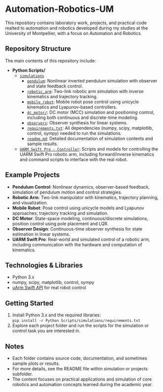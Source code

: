 # Automation-Robotics-UM

This repository contains laboratory work, projects, and practical code realted to automation and robotics developed during my studies at the University of Montpellier, with a focus on Automation and Robotics.

## Repository Structure

The main contents of this repository include:

- **Python Scripts/**
  - [`simulations`](Python%20Scripts/simulations)
    - [`pendulum`](Python%20Scripts/simulations/pendulum): Nonlinear inverted pendulum simulation with observer and state feedback control.
    - [`robotic_arm`](Python%20Scripts/simulations/robotic_arm): Two-link robotic arm simulation with inverse kinematics and trajectory tracking.
    - [`mobile_robot`](Python%20Scripts/simulations/mobile_robot): Mobile robot pose control using unicycle kinematics and Lyapunov-based controllers.
    - [`dc_motor/`](Python%20Scripts/simulations/dc_motor): DC motor (MCC) simulation and positioning control, including both continuous and discrete-time modeling.
    - [`observers`](Python%20Scripts/simulations/observers): Observer synthesis for linear systems.
    - [`requirements.txt`](Python%20Scripts/simulations/requirements.txt): All dependencies (numpy, scipy, matplotlib, control, sympy) needed to run the simulations.
    - [`readme.md`](Python%20Scripts/simulations/readme.md): Detailed documentation of simulation contents and sample results.
  - [`UARM Swift Pro - Controller`](Python%20Scripts/UARM%20Swift%20Pro%20-%20Controller): Scripts and models for controlling the UARM Swift Pro robotic arm, including forward/inverse kinematics and command scripts to interface with the real robot.

## Example Projects

- **Pendulum Control**: Nonlinear dynamics, observer-based feedback, simulation of pendulum motion and control strategies.
- **Robotic Arm**: Two-link manipulator with kinematics, trajectory planning, and visualization.
- **Mobile Robot**: Pose control using unicycle models and Lyapunov approaches; trajectory tracking and simulation.
- **DC Motor**: State-space modeling, continuous/discrete simulations, position control using pole placement and LQR.
- **Observer Design**: Continuous-time observer synthesis for state estimation in linear systems.
- **UARM Swift Pro**: Real-world and simulated control of a robotic arm, including communication with the hardware and computation of kinematics.

## Technologies & Libraries

- Python 3.x
- numpy, scipy, matplotlib, control, sympy
- [uArm Swift API](https://github.com/uarm-developer/python-uarm) for real robot control

## Getting Started

1. Install Python 3.x and the required libraries:  
   `pip install -r Python Scripts/simulations/requirements.txt`
2. Explore each project folder and run the scripts for the simulation or control task you are interested in.

## Notes

- Each folder contains source code, documentation, and sometimes sample plots or results.
- For more details, see the README file within simulation or projects subfolder.
- The content focuses on practical applications and simulation of core robotics and automation concepts learned during the academic year.
